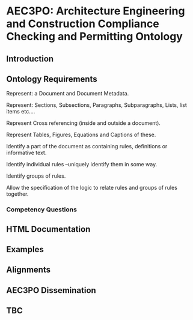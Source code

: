 # AEC3PO: Architecture Engineering and Construction Compliance Checking and Permitting Ontology #

## Introduction ##
## Ontology Requirements ##
Represent: a Document and Document Metadata.

Represent: Sections, Subsections, Paragraphs, Subparagraphs, Lists, list items etc….

Represent Cross referencing (inside and outside a document).

Represent Tables, Figures, Equations and Captions of these.

Identify a part of the document as containing rules, definitions or informative text.

Identify individual rules –uniquely identify them in some way.

Identify groups of rules.

Allow the specification of the logic to relate rules and groups of rules together.

### Competency Questions ###
## HTML Documentation ##
## Examples ##
## Alignments ##
## AEC3PO Dissemination ##
## TBC ##




